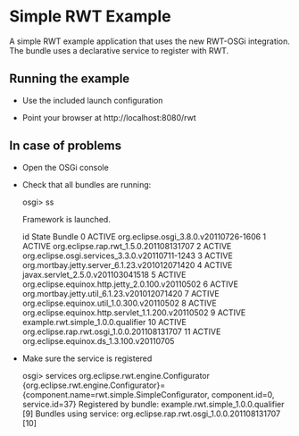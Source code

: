 Simple RWT Example
==================

A simple RWT example application that uses the new RWT-OSGi integration.
The bundle uses a declarative service to register with RWT.

Running the example
-------------------

* Use the included launch configuration

* Point your browser at http://localhost:8080/rwt

In case of problems
-------------------

* Open the OSGi console

* Check that all bundles are running:

    osgi> ss
    
    Framework is launched.
    
    id	State       Bundle
    0	ACTIVE      org.eclipse.osgi_3.8.0.v20110726-1606
    1	ACTIVE      org.eclipse.rap.rwt_1.5.0.201108131707
    2	ACTIVE      org.eclipse.osgi.services_3.3.0.v20110711-1243
    3	ACTIVE      org.mortbay.jetty.server_6.1.23.v201012071420
    4	ACTIVE      javax.servlet_2.5.0.v201103041518
    5	ACTIVE      org.eclipse.equinox.http.jetty_2.0.100.v20110502
    6	ACTIVE      org.mortbay.jetty.util_6.1.23.v201012071420
    7	ACTIVE      org.eclipse.equinox.util_1.0.300.v20110502
    8	ACTIVE      org.eclipse.equinox.http.servlet_1.1.200.v20110502
    9	ACTIVE      example.rwt.simple_1.0.0.qualifier
    10	ACTIVE      org.eclipse.rap.rwt.osgi_1.0.0.201108131707
    11	ACTIVE      org.eclipse.equinox.ds_1.3.100.v20110705

* Make sure the service is registered

    osgi> services org.eclipse.rwt.engine.Configurator
    {org.eclipse.rwt.engine.Configurator}={component.name=rwt.simple.SimpleConfigurator, component.id=0, service.id=37}
      Registered by bundle: example.rwt.simple_1.0.0.qualifier [9]
      Bundles using service:
        org.eclipse.rap.rwt.osgi_1.0.0.201108131707 [10]
